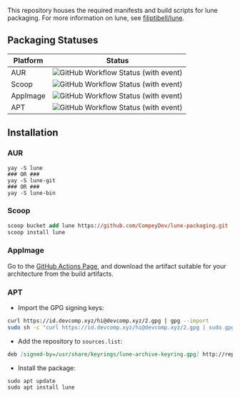 This repository houses the required manifests and build scripts for lune packaging. 
For more information on lune, see [filiptibell/lune](https://github.com/filiptibell/lune).

## Packaging Statuses

| Platform | Status                                                                                                                                                                    |
|----------|---------------------------------------------------------------------------------------------------------------------------------------------------------------------------|
| AUR      | ![GitHub Workflow Status (with event)](https://img.shields.io/github/actions/workflow/status/CompeyDev/lune-packaging/aur_test.yaml?logo=archlinux&label=%20&color=black) |
| Scoop    | ![GitHub Workflow Status (with event)](https://img.shields.io/github/actions/workflow/status/CompeyDev/lune-packaging/scoop_test.yaml?logo=windows&logoColor=blue&label=%20&color=black) |
| AppImage    | ![GitHub Workflow Status (with event)](https://img.shields.io/github/actions/workflow/status/CompeyDev/lune-packaging/appimage.yaml?logo=linux&logoColor=yellow&label=%20&color=black) |
| APT    | ![GitHub Workflow Status (with event)](https://img.shields.io/github/actions/workflow/status/CompeyDev/lune-packaging/apt.yaml?logo=debian&logoColor=red&label=%20&color=black) |


## Installation
### AUR
```console
yay -S lune
### OR ###
yay -S lune-git
### OR ###
yay -S lune-bin
```

### Scoop
```ps
scoop bucket add lune https://github.com/CompeyDev/lune-packaging.git
scoop install lune
```

### AppImage
Go to the [GitHub Actions Page](https://github.com/CompeyDev/lune-packaging/actions/workflows/appimage.yaml), and download the artifact suitable for your architecture from the build artifacts.

### APT
- Import the GPG signing keys:
```sh
curl https://id.devcomp.xyz/hi@devcomp.xyz/2.gpg | gpg --import
sudo sh -c "curl https://id.devcomp.xyz/hi@devcomp.xyz/2.gpg | sudo gpg --dearmor > /usr/share/keyrings/lune-archive-keyring.gpg"
```
- Add the repository to `sources.list`:
```md
deb [signed-by=/usr/share/keyrings/lune-archive-keyring.gpg] http://repos.devcomp.xyz/ bookworm main
```
- Install the package:
```console
sudo apt update
sudo apt install lune
```
